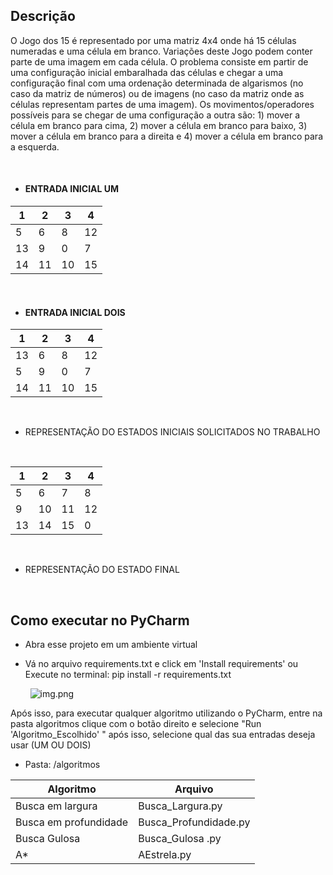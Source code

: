 ## Descrição

O Jogo dos 15 é representado por uma matriz 4x4 onde há 15 células numeradas e uma célula em
branco. Variações deste Jogo podem conter parte de uma imagem em cada célula. O problema consiste
em partir de uma configuração inicial embaralhada das células e chegar a uma configuração final com
uma ordenação determinada de algarismos (no caso da matriz de números) ou de imagens (no caso da
matriz onde as células representam partes de uma imagem). Os movimentos/operadores possíveis para
se chegar de uma configuração a outra são: 1) mover a célula em branco para cima, 2) mover a célula
em branco para baixo, 3) mover a célula em branco para a direita e 4) mover a célula em branco para a
esquerda.

<br>

* #### ENTRADA INICIAL UM 

| 1   | 2   | 3   | 4   |   
|-----|-----|-----|-----|
| 5   | 6   | 8   | 12  |
| 13  | 9   | 0   | 7   |
| 14  | 11  | 10  | 15  |

<br>

* #### ENTRADA INICIAL DOIS 


| 1   | 2   | 3   | 4   |
|-----|-----|-----|-----|
| 13  | 6   | 8   | 12  |
| 5   | 9   | 0   | 7   |
| 14  | 11  | 10  | 15  |


<br>

*  REPRESENTAÇÃO DO ESTADOS INICIAIS SOLICITADOS NO TRABALHO

<br>

| 1   | 2   | 3   | 4   |
|-----|-----|-----|-----|
| 5   | 6   | 7   | 8   |
| 9   | 10  | 11  | 12  |
| 13  | 14  | 15  | 0   |
<br>

* REPRESENTAÇÃO DO ESTADO FINAL
<br/>

## Como executar no PyCharm

<!-- TOC -->
  * Abra esse projeto em um ambiente virtual

  * Vá no arquivo requirements.txt e click em 'Install requirements' ou Execute no terminal: pip install -r requirements.txt 

<!-- TOC -->

&nbsp;&nbsp;&nbsp;&nbsp;&nbsp;&nbsp;&nbsp;&nbsp;![img.png](img.png)

Após isso, para executar qualquer algoritmo utilizando o PyCharm, entre na pasta algoritmos clique com o botão direito e selecione 
"Run 'Algoritmo_Escolhido' " após isso, selecione qual das sua entradas deseja usar (UM OU DOIS)

* Pasta: /algoritmos

| Algoritmo             | Arquivo               |
| --------------------- |-----------------------|
| Busca em largura      | Busca_Largura.py      |
| Busca em profundidade | Busca_Profundidade.py |
| Busca Gulosa          | Busca_Gulosa .py      |
| A\*                   | AEstrela.py          |




